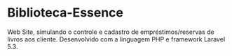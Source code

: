 # Biblioteca-Essence
Web Site, simulando o controle e cadastro de empréstimos/reservas de livros aos cliente. Desenvolvido com a linguagem PHP e framework Laravel 5.3.
